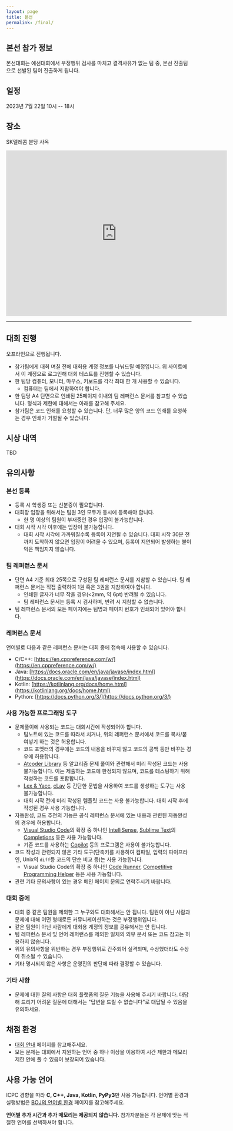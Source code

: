 ```yaml
---
layout: page
title: 본선
permalink: /final/
---
```


## 본선 참가 정보

본선대회는 예선대회에서 부정행위 검사를 마치고 결격사유가 없는 팀 중, 본선 진출팀으로 선발된 팀이 진출하게 됩니다.

## 일정

2023년 7월 22일 10시 -- 18시

## 장소

SK텔레콤 분당 사옥

<iframe src="https://www.google.com/maps/embed?pb=!1m18!1m12!1m3!1d3170.3873455541893!2d127.1135783153063!3d37.38067097983313!2m3!1f0!2f0!3f0!3m2!1i1024!2i768!4f13.1!3m3!1m2!1s0x357b5819dacf7907%3A0x538ccd75650f449f!2zU0tUIOu2hOuLueyCrOyYpQ!5e0!3m2!1sko!2skr!4v1686578481211!5m2!1sko!2skr" width="600" height="450" style="border:0;" allowfullscreen="" loading="lazy" referrerpolicy="no-referrer-when-downgrade"></iframe>

---

## 대회 진행

오프라인으로 진행됩니다.

- 참가팀에게 대회 며칠 전에 대회용 계정 정보를 나눠드릴 예정입니다. 위 사이트에서 이 계정으로 로그인해 대회 테스트를 진행할 수 있습니다.
- 한 팀당 컴퓨터, 모니터, 마우스, 키보드를 각각 최대 한 개 사용할 수 있습니다.
  - 컴퓨터는 팀에서 지참하여야 합니다.
- 한 팀당 A4 단면으로 인쇄된 25페이지 이내의 팀 레퍼런스 문서를 참고할 수 있습니다. 형식과 제한에 대해서는 아래를 참고해 주세요.
- 참가팀은 코드 인쇄를 요청할 수 있습니다. 단, 너무 많은 양의 코드 인쇄를 요청하는 경우 인쇄가 거절될 수 있습니다.

## 시상 내역

TBD

## 유의사항

### 본선 등록

- 등록 시 학생증 또는 신분증이 필요합니다.
- 대회장 입장을 위해서는 팀원 3인 모두가 동시에 등록해야 합니다.
  - 한 명 이상의 팀원이 부재중인 경우 입장이 불가능합니다.
- 대회 시작 시각 이후에는 입장이 불가능합니다.
  - 대회 시작 시각에 가까워질수록 등록이 지연될 수 있습니다. 대회 시작 30분 전까지 도착하지 않으면 입장이 어려울 수 있으며, 등록이 지연되어 발생하는 불이익은 책임지지 않습니다.

### 팀 레퍼런스 문서

- 단면 A4 기준 최대 25쪽으로 구성된 팀 레퍼런스 문서를 지참할 수 있습니다. 팀 레퍼런스 문서는 직접 출력하여 1권 혹은 3권을 지참하여야 합니다.
  - 인쇄된 글자가 너무 작을 경우(<2mm, 약 6pt) 반려될 수 있습니다.
  - 팀 레퍼런스 문서는 등록 시 검사하며, 반려 시 지참할 수 없습니다.
- 팀 레퍼런스 문서의 모든 페이지에는 팀명과 페이지 번호가 인쇄되어 있어야 합니다.

### 레퍼런스 문서

언어별로 다음과 같은 레퍼런스 문서는 대회 중에 접속해 사용할 수 있습니다.

- C/C++: [https://en.cppreference.com/w/](https://en.cppreference.com/w/)
- Java: [https://docs.oracle.com/en/java/javase/index.html](https://docs.oracle.com/en/java/javase/index.html)
- Kotlin: [https://kotlinlang.org/docs/home.html](https://kotlinlang.org/docs/home.html)
- Python: [https://docs.python.org/3/](https://docs.python.org/3/)


### 사용 가능한 프로그래밍 도구

- 문제풀이에 사용되는 코드는 대회시간에 작성되어야 합니다.
  - 팀노트에 있는 코드를 따라서 치거나, 위의 레퍼런스 문서에서 코드를 복사/붙여넣기 하는 것은 허용합니다.
  - 코드 포맷터의 경우에는 코드의 내용을 바꾸지 않고 코드의 공백 등만 바꾸는 경우에 허용합니다.
  - [Atcoder Library](https://github.com/atcoder/ac-library) 등 알고리즘 문제 풀이와 관련해서 미리 작성된 코드는 사용 불가능합니다. 이는 제출하는 코드에 한정되지 않으며, 코드를 테스팅하기 위해 작성하는 코드를 포함합니다.
  - [Lex & Yacc](http://dinosaur.compilertools.net/), [cLay](http://rsujskf.s602.xrea.com/?cLay) 등 간단한 문법을 사용하여 코드를 생성하는 도구는 사용 불가능합니다.
  - 대회 시작 전에 미리 작성된 템플릿 코드는 사용 불가능합니다. 대회 시작 후에 작성된 경우 사용 가능합니다.
- 자동완성, 코드 추천의 기능은 공식 레퍼런스 문서에 있는 내용과 관련된 자동완성의 경우에 허용합니다.
  - [Visual Studio Code](https://code.visualstudio.com/)의 확장 중 하나인 [IntelliSense](https://code.visualstudio.com/docs/editor/intellisense), [Sublime Text](https://www.sublimetext.com/)의 [Completions](https://www.sublimetext.com/docs/completions.html) 등은 사용 가능합니다.
  - 기존 코드를 사용하는 [Copilot](https://github.com/features/copilot) 등의 프로그램은 사용이 불가능합니다.
- 코드 작성과 관련되지 않은 기타 도구(단축키를 사용하여 컴파일, 입력의 파이프라인, Unix의 `diff`등 코드의 단순 비교 등)는 사용 가능합니다.
  - Visual Studio Code의 확장 중 하나인 [Code Runner](https://marketplace.visualstudio.com/items?itemName=formulahendry.code-runner), [Competitive Programming Helper](https://marketplace.visualstudio.com/items?itemName=DivyanshuAgrawal.competitive-programming-helper) 등은 사용 가능합니다.
- 관련 기타 문의사항이 있는 경우 메인 페이지 문의로 연락주시기 바랍니다.



### 대회 중에

- 대회 중 같은 팀원을 제외한 그 누구와도 대화해서는 안 됩니다. 팀원이 아닌 사람과 문제에 대해 어떤 형태로든 커뮤니케이션하는 것은 부정행위입니다.
- 같은 팀원이 아닌 사람에게 대회용 계정의 정보를 공유해서는 안 됩니다.
- 팀 레퍼런스 문서 및 언어 레퍼런스를 제외한 일체의 외부 문서 또는 코드 참고는 허용하지 않습니다.
- 위의 유의사항을 위반하는 경우 부정행위로 간주되어 실격되며, 수상했더라도 수상이 취소될 수 있습니다.
- 기타 명시되지 않은 사항은 운영진의 판단에 따라 결정할 수 있습니다.

### 기타 사항

- 문제에 대한 질의 사항은 대회 플랫폼의 질문 기능을 사용해 주시기 바랍니다. 대답해 드리기 어려운 질문에 대해서는 "답변을 드릴 수 없습니다"로 대답될 수 있음을 유의하세요.

## 채점 환경

- [대회 안내](https://ucpc.acmicpc.net/info) 페이지를 참고해주세요.
- 모든 문제는 대회에서 지원하는 언어 중 하나 이상을 이용하여 시간 제한과 메모리 제한 안에 풀 수 있음이 보장되어 있습니다.

## 사용 가능 언어

ICPC 경향을 따라 **C, C++, Java, Kotlin, PyPy3**만 사용 가능합니다.
언어별 환경과 실행방법은 [BOJ의 언어별 환경](https://www.acmicpc.net/help/language) 페이지를 참고해주세요.

**언어별 추가 시간과 추가 메모리는 제공되지 않습니다**.
참가자분들은 각 문제에 맞는 적절한 언어를 선택하셔야 합니다.
